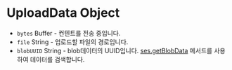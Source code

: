 # UploadData Object

* `bytes` Buffer - 컨텐트를 전송 중입니다.
* `file` String - 업로드할 파일의 경로입니다.
* `blobUUID` String - blob데이터의 UUID입니다. [ses.getBlobData](../session.md#sesgetblobdataidentifier-callback) 메서드를 사용하여 데이터를 검색합니다.